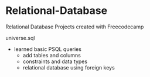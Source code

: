 # Relational-Database
Relational Database Projects created with Freecodecamp

universe.sql
- learned basic PSQL queries
    - add tables and columns
    - constraints and data types
    - relational database using foreign keys
